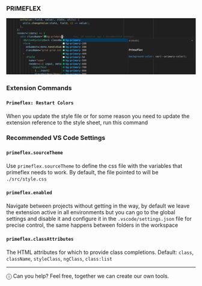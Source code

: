 ### PRIMEFLEX
![Example primeflex suggestions](./assets/banner.png)

### Extension Commands

#### `Primeflex: Restart Colors`
When you update the style file or for some reason you need to update the extension reference to the style sheet, run this command

### Recommended VS Code Settings

#### `primeflex.sourceTheme`
Use `primeflex.sourceTheme` to define the css file with the variables that primeflex needs to work. By default, the file pointed to will be `./src/style.css`

#### `primeflex.enabled`

Navigate between projects without getting in the way, by default we leave the extension active in all environments but you can go to the global settings and disable it and configure it in the `.vscode/settings.json` file for precise control, the same happens between folders in the workspace

#### `primeflex.classAttributes`
The HTML attributes for which to provide class completions. Default: `class`, `className`, `styleClass`, `ngClass`, `class:list`

---
ⓘ Can you help? Feel free, together we can create our own tools.